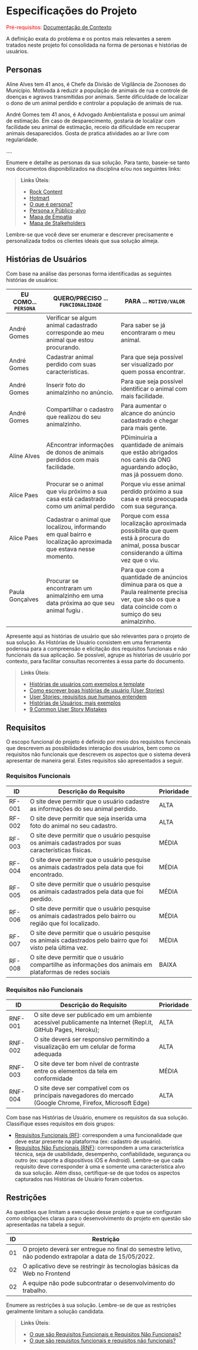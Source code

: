 # Especificações do Projeto

<span style="color:red">Pré-requisitos: <a href="1-Documentação de Contexto.md"> Documentação de Contexto</a></span>

A definição exata do problema e os pontos mais relevantes a serem tratados neste projeto foi consolidada na forma de personas e histórias de usuários.

## Personas

Aline Alves tem 41 anos, é Chefe da Divisão de Vigilância de Zoonoses do Município. Motivada á reduzir a população de animais de rua e controle de doenças e agravos transmitidas por animais. Sente dificuldade de localizar o dono de um animal perdido e controlar a população de animais de rua.

André Gomes tem 41 anos, é Advogado Ambientalista e possui um animal de estimação. Em caso de desparecimento, gostaria de localizar com facilidade seu animal de estimação, receio da dificuldade em recuperar animais desaparecidos. Gosta de pratica atividades ao ar livre com regularidade.

....

Enumere e detalhe as personas da sua solução. Para tanto, baseie-se tanto nos documentos disponibilizados na disciplina e/ou nos seguintes links:

> **Links Úteis**:
> - [Rock Content](https://rockcontent.com/blog/personas/)
> - [Hotmart](https://blog.hotmart.com/pt-br/como-criar-persona-negocio/)
> - [O que é persona?](https://resultadosdigitais.com.br/blog/persona-o-que-e/)
> - [Persona x Público-alvo](https://flammo.com.br/blog/persona-e-publico-alvo-qual-a-diferenca/)
> - [Mapa de Empatia](https://resultadosdigitais.com.br/blog/mapa-da-empatia/)
> - [Mapa de Stalkeholders](https://www.racecomunicacao.com.br/blog/como-fazer-o-mapeamento-de-stakeholders/)
>
Lembre-se que você deve ser enumerar e descrever precisamente e personalizada todos os clientes ideais que sua solução almeja.

## Histórias de Usuários

Com base na análise das personas forma identificadas as seguintes histórias de usuários:

|EU COMO... `PERSONA`| QUERO/PRECISO ... `FUNCIONALIDADE` |PARA ... `MOTIVO/VALOR`                 |
|--------------------|------------------------------------|----------------------------------------|
|André Gomes     | Verificar se algum animal cadastrado corresponde ao meu animal que estou procurando.     | Para saber se já encontraram o meu animal.              |
|André Gomes     | Cadastrar animal perdido com suas características.   | Para que seja possível ser visualizado por quem possa encontrar.  |
|André Gomes     | Inserir foto do animalzinho no anúncio.  | Para que seja possível identificar o animal com mais facilidade. |
|André Gomes     | Compartilhar o cadastro que realizou do seu animalzinho.   | Para aumentar o alcance do anúncio cadastrado e chegar para mais gente. |
|Aline Alves     | AEncontrar informações de donos de animais perdidos com mais facilidade.  | PDiminuiria a quantidade de animais que estão abrigados nos canis da ONG aguardando adoção, mas já possuem dono. |
|Alice Paes      | Procurar se o animal que viu próximo a sua casa está cadastrado como um animal perdido   | Porque viu esse animal perdido próximo a sua casa e está preocupada com sua segurança.  |
|Alice Paes      | Cadastrar o animal que localizou, informando em qual bairro e localização aproximada que estava nesse momento.   | Porque com essa localização aproximada possibilita que quem está à procura do animal, possa buscar considerando a última vez que o viu. |
|Paula Gonçalves | Procurar se encontraram um animalzinho em uma data próxima ao que seu animal fugiu . | Para que com a quantidade de anúncios diminua para os que a Paula realmente precisa ver, que são os que a data coincide com o sumiço do seu animalzinho.  |

Apresente aqui as histórias de usuário que são relevantes para o projeto de sua solução. As Histórias de Usuário consistem em uma ferramenta poderosa para a compreensão e elicitação dos requisitos funcionais e não funcionais da sua aplicação. Se possível, agrupe as histórias de usuário por contexto, para facilitar consultas recorrentes à essa parte do documento.

> **Links Úteis**:
> - [Histórias de usuários com exemplos e template](https://www.atlassian.com/br/agile/project-management/user-stories)
> - [Como escrever boas histórias de usuário (User Stories)](https://medium.com/vertice/como-escrever-boas-users-stories-hist%C3%B3rias-de-usu%C3%A1rios-b29c75043fac)
> - [User Stories: requisitos que humanos entendem](https://www.luiztools.com.br/post/user-stories-descricao-de-requisitos-que-humanos-entendem/)
> - [Histórias de Usuários: mais exemplos](https://www.reqview.com/doc/user-stories-example.html)
> - [9 Common User Story Mistakes](https://airfocus.com/blog/user-story-mistakes/)

## Requisitos

O escopo funcional do projeto é definido por meio dos requisitos funcionais que descrevem as possibilidades interação dos usuários, bem como os requisitos não funcionais que descrevem os aspectos que o sistema deverá apresentar de maneira geral. Estes requisitos são apresentados a seguir.

### Requisitos Funcionais

|ID    | Descrição do Requisito  | Prioridade |
|------|-----------------------------------------|----|
|RF-001| O site deve permitir que o usuário cadastre as informações do seu animal perdido.  | ALTA | 
|RF-002| O site deve permitir que seja inserida uma foto do animal no seu cadastro.  | ALTA |
|RF-003| O site deve permitir que o usuário pesquise os animais cadastrados por suas características físicas.   | MÉDIA | 
|RF-004| O site deve permitir que o usuário pesquise os animais cadastrados pela data que foi encontrado.  | MÉDIA |
|RF-005| O site deve permitir que o usuário pesquise os animais cadastrados pela data que foi perdido.   | MÉDIA | 
|RF-006| O site deve permitir que o usuário pesquise os animais cadastrados pelo bairro ou região que foi localizado.   | MÉDIA |
|RF-007| O site deve permitir que o usuário pesquise os animais cadastrados pelo bairro que foi visto pela última vez.   | MÉDIA | 
|RF-008| O site deve permitir que o usuário compartilhe as informações dos animais em plataformas de redes sociais  | BAIXA |


### Requisitos não Funcionais

|ID     | Descrição do Requisito  |Prioridade |
|-------|-------------------------|----|
|RNF-001| O site deve ser publicado em um ambiente acessível publicamente na Internet (Repl.it, GitHub Pages, Heroku); | ALTA | 
|RNF-002| O site deverá ser responsivo permitindo a visualização em um celular de forma adequada |  ALTA | 
|RNF-003| O site deve ter bom nível de contraste entre os elementos da tela em conformidade   | MÉDIA | 
|RNF-004| O site deve ser compatível com os principais navegadores do mercado (Google Chrome, Firefox, Microsoft Edge)  |  ALTA | 

Com base nas Histórias de Usuário, enumere os requisitos da sua solução. Classifique esses requisitos em dois grupos:

- [Requisitos Funcionais
 (RF)](https://pt.wikipedia.org/wiki/Requisito_funcional):
 correspondem a uma funcionalidade que deve estar presente na
  plataforma (ex: cadastro de usuário).
- [Requisitos Não Funcionais
  (RNF)](https://pt.wikipedia.org/wiki/Requisito_n%C3%A3o_funcional):
  correspondem a uma característica técnica, seja de usabilidade,
  desempenho, confiabilidade, segurança ou outro (ex: suporte a
  dispositivos iOS e Android).
Lembre-se que cada requisito deve corresponder à uma e somente uma
característica alvo da sua solução. Além disso, certifique-se de que
todos os aspectos capturados nas Histórias de Usuário foram cobertos.

## Restrições

As questões que limitam a execução desse projeto e que se configuram como obrigações claras para o desenvolvimento do projeto em questão são apresentadas na tabela a seguir. 

|ID| Restrição                                             |
|--|-------------------------------------------------------|
|01| O projeto deverá ser entregue no final do semestre letivo, não podendo extrapolar a data de 15/05/2022.  |
|02| O aplicativo deve se restringir às tecnologias básicas da Web no Frontend       |
|02| A equipe não pode subcontratar o desenvolvimento do trabalho.      |


Enumere as restrições à sua solução. Lembre-se de que as restrições geralmente limitam a solução candidata.

> **Links Úteis**:
> - [O que são Requisitos Funcionais e Requisitos Não Funcionais?](https://codificar.com.br/requisitos-funcionais-nao-funcionais/)
> - [O que são requisitos funcionais e requisitos não funcionais?](https://analisederequisitos.com.br/requisitos-funcionais-e-requisitos-nao-funcionais-o-que-sao/)
